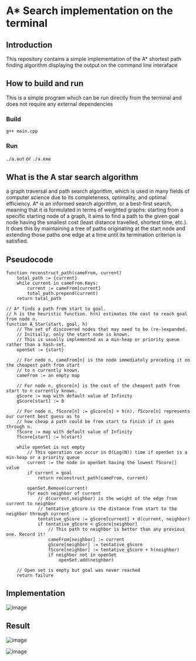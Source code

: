 # A* Search implementation on the terminal

## Introduction
This repository contains a simple implementation of the A* shortest path finding algorithm displaying the output on the command line interaface

## How to build and run
This is a simple program which can be run directly from the terminal and does not require any external dependencies
### Build
`g++ main.cpp`
### Run
`./a.out`
or 
`./a.exe`

## What is the A star search algorithm
a graph traversal and path search algorithm, which is used in many fields of computer science due to its completeness, optimality, and optimal efficiency.
A* is an informed search algorithm, or a best-first search, meaning that it is formulated in terms of weighted graphs: starting from a specific starting node of a graph, it aims to find a path to the given goal node having the smallest cost (least distance travelled, shortest time, etc.). It does this by maintaining a tree of paths originating at the start node and extending those paths one edge at a time until its termination criterion is satisfied.

## Pseudocode
```
function reconstruct_path(cameFrom, current)
    total_path := {current}
    while current in cameFrom.Keys:
        current := cameFrom[current]
        total_path.prepend(current)
    return total_path

// A* finds a path from start to goal.
// h is the heuristic function. h(n) estimates the cost to reach goal from node n.
function A_Star(start, goal, h)
    // The set of discovered nodes that may need to be (re-)expanded.
    // Initially, only the start node is known.
    // This is usually implemented as a min-heap or priority queue rather than a hash-set.
    openSet := {start}

    // For node n, cameFrom[n] is the node immediately preceding it on the cheapest path from start
    // to n currently known.
    cameFrom := an empty map

    // For node n, gScore[n] is the cost of the cheapest path from start to n currently known.
    gScore := map with default value of Infinity
    gScore[start] := 0

    // For node n, fScore[n] := gScore[n] + h(n). fScore[n] represents our current best guess as to
    // how cheap a path could be from start to finish if it goes through n.
    fScore := map with default value of Infinity
    fScore[start] := h(start)

    while openSet is not empty
        // This operation can occur in O(Log(N)) time if openSet is a min-heap or a priority queue
        current := the node in openSet having the lowest fScore[] value
        if current = goal
            return reconstruct_path(cameFrom, current)

        openSet.Remove(current)
        for each neighbor of current
            // d(current,neighbor) is the weight of the edge from current to neighbor
            // tentative_gScore is the distance from start to the neighbor through current
            tentative_gScore := gScore[current] + d(current, neighbor)
            if tentative_gScore < gScore[neighbor]
                // This path to neighbor is better than any previous one. Record it!
                cameFrom[neighbor] := current
                gScore[neighbor] := tentative_gScore
                fScore[neighbor] := tentative_gScore + h(neighbor)
                if neighbor not in openSet
                    openSet.add(neighbor)

    // Open set is empty but goal was never reached
    return failure
```

## Implementation
![image](https://user-images.githubusercontent.com/54464437/207812948-01c389ab-a678-48b5-8f6b-4a7cdbddb21f.png)

## Result
![image](https://user-images.githubusercontent.com/54464437/207813469-ac632018-3a8a-42f5-8949-c15bcfb128d5.png)

![image](https://user-images.githubusercontent.com/54464437/207813862-9691636e-524f-43ee-ba6f-6a9030d3eba2.png)
